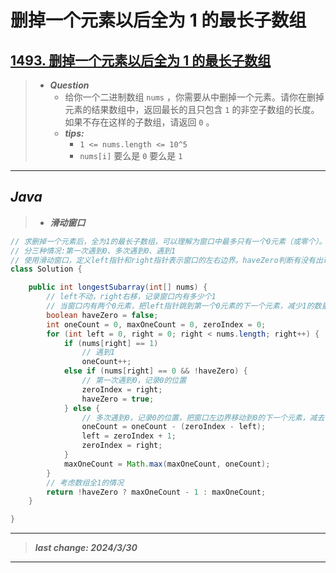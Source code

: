 # 删掉一个元素以后全为 1 的最长子数组

## [1493. 删掉一个元素以后全为 1 的最长子数组](https://leetcode.cn/problems/longest-subarray-of-1s-after-deleting-one-element/)

> - ***Question***
>   - 给你一个二进制数组 `nums` ，你需要从中删掉一个元素。请你在删掉元素的结果数组中，返回最长的且只包含 `1` 的非空子数组的长度。如果不存在这样的子数组，请返回 `0` 。
>   - ***tips:***
>     - `1 <= nums.length <= 10^5`
>     - `nums[i]` 要么是 `0` 要么是 `1`

---

## *Java*

> - ***滑动窗口***

```java
// 求删掉一个元素后，全为1的最长子数组，可以理解为窗口中最多只有一个0元素（或零个）。
// 分三种情况:第一次遇到0、多次遇到0、遇到1
// 使用滑动窗口，定义left指针和right指针表示窗口的左右边界。haveZero判断有没有出现过0，zeroIndex记录0的索引，oneCount记录窗口内1的数量
class Solution {

    public int longestSubarray(int[] nums) {
        // left不动，right右移，记录窗口内有多少个1
        // 当窗口内有两个0元素，把left指针跳到第一个0元素的下一个元素，减少1的数量
        boolean haveZero = false;
        int oneCount = 0, maxOneCount = 0, zeroIndex = 0;
        for (int left = 0, right = 0; right < nums.length; right++) {
            if (nums[right] == 1)
                // 遇到1
                oneCount++;
            else if (nums[right] == 0 && !haveZero) {
                // 第一次遇到0，记录0的位置
                zeroIndex = right;
                haveZero = true;
            } else {
                // 多次遇到0，记录0的位置，把窗口左边界移动到0的下一个元素，减去舍弃区间中1的数量
                oneCount = oneCount - (zeroIndex - left);
                left = zeroIndex + 1;
                zeroIndex = right;
            }
            maxOneCount = Math.max(maxOneCount, oneCount);
        }
        // 考虑数组全1的情况
        return !haveZero ? maxOneCount - 1 : maxOneCount;
    }

}
```

---

> ***last change: 2024/3/30***

---
